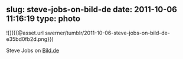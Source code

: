 slug: steve-jobs-on-bild-de
date: 2011-10-06 11:16:19
type: photo
---

![]({{@asset.url swerner/tumblr/2011-10-06-steve-jobs-on-bild-de-e35bd0fb2d.png}})

Steve Jobs on [Bild.de](http://www.bild.de)

